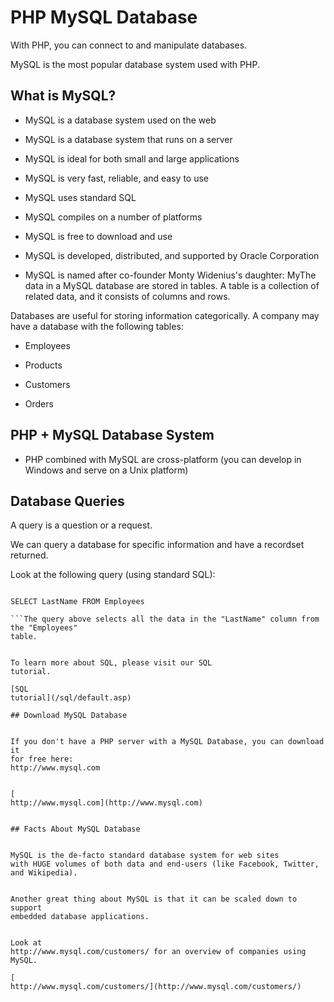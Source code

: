 


# PHP MySQL Database




With PHP, you can connect to and manipulate databases.


MySQL is the most popular database system used with PHP.
## What is MySQL?
* MySQL is a database system used on the web


* MySQL is a database system that runs on a server


* MySQL is ideal for both small and large applications


* MySQL is very fast, reliable, and easy to use


* MySQL uses standard SQL


* MySQL compiles on a number of platforms


* MySQL is free to download and use


* MySQL is developed, distributed, and supported by Oracle Corporation


* MySQL is named after co-founder Monty Widenius's daughter: MyThe data in a MySQL database are stored in tables. A table is a collection of related data, and it consists of columns 
and rows.


Databases are useful for storing information categorically. A company may 
have a database with the following tables:
* Employees


* Products


* Customers


* Orders

## PHP + MySQL Database System
* PHP combined with MySQL are cross-platform (you can develop in 
  Windows and serve on a Unix platform)

##  Database Queries


 A query is a question or a request.


We can query a database for specific information and have a 
recordset returned.


Look at the following query (using standard SQL):


```

SELECT LastName FROM Employees

```The query above selects all the data in the "LastName" column from the "Employees" 
table.


To learn more about SQL, please visit our SQL 
tutorial.

[SQL 
tutorial](/sql/default.asp)

## Download MySQL Database


If you don't have a PHP server with a MySQL Database, you can download it 
for free here: 
http://www.mysql.com


[
http://www.mysql.com](http://www.mysql.com)


## Facts About MySQL Database


MySQL is the de-facto standard database system for web sites 
with HUGE volumes of both data and end-users (like Facebook, Twitter, 
and Wikipedia).


Another great thing about MySQL is that it can be scaled down to support 
embedded database applications.


Look at 
http://www.mysql.com/customers/ for an overview of companies using MySQL.

[
http://www.mysql.com/customers/](http://www.mysql.com/customers/)